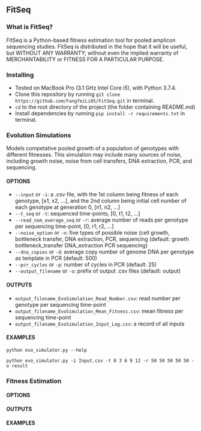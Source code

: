 ## FitSeq

### What is FitSeq?

FitSeq is a Python-based fitness estimation tool for pooled amplicon sequencing studies. FitSeq is distributed in the hope that it will be useful, but WITHOUT ANY WARRANTY; without even the implied warranty of MERCHANTABILITY or FITNESS FOR A PARTICULAR PURPOSE.


### Installing
* Tested on MacBook Pro (3.1 GHz Intel Core i5), with Python 3.7.4.
* Clone this repository by running `git clone https://github.com/FangfeiLi05/FitSeq.git` in terminal.
* `cd` to the root directory of the project (the folder containing README.md)
* Install dependencies by running `pip install -r requirements.txt` in terminal.

### Evolution Simulations
Models competative pooled growth of a population of genotypes with different fitnesses. This simulation may include many sources of noise, including growth noise, noise from cell transfers, DNA extraction, PCR, and sequencing.

#### OPTIONS
+ `--input` or `-i`: a .csv file, with the 1st column being fitness of each genotype, [x1, x2, ...], and the 2nd column being initial cell number of each genotype at generation 0, [n1, n2, ...]
+ `--t_seq` or `-t`: sequenced time-points, [0, t1, t2, ...]
+ `--read_num_average_seq` or `-r`: average number of reads per genotype per sequencing time-point, [0, r1, r2, ...]
+ `--noise_option` or `-n`: five types of possible noise (cell growth, bottleneck transfer, DNA extraction, PCR, sequencing (default: growth bottleneck_transfer DNA_extraction PCR sequencing)
+ `--dna_copies` or `-d`: average copy number of genome DNA per genotype as template in PCR (default: 500)
+ `--pcr_cycles` or `-p`: number of cycles in PCR (default: 25) 
+ `--output_filename` or `-o`: prefix of output .csv files (default: output)

#### OUTPUTS
+ `output_filename_EvoSimulation_Read_Number.csv`: read number per genotype per sequencing time-point
+ `output_filename_EvoSimulation_Mean_Fitness.csv`: mean fitness per sequencing time-point
+ `output_filename_EvoSimulation_Input_Log.csv`: a record of all inputs

#### EXAMPLES
```
python evo_simulator.py --help

python evo_simulator.py -i Input.csv -t 0 3 6 9 12 -r 50 50 50 50 50 -o result
```      

### Fitness Estimation

#### OPTIONS

#### OUTPUTS

#### EXAMPLES




